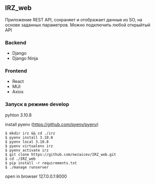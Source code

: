 ## IRZ_web
Приложение REST API, сохраняет и отображает данные из SO,
на основе заданных параметров. Можно подключить любой открыйтый API

### Backend
- Django
- Django Ninja

### Frontend
- React
- MUI
- Axios

### Запуск в режиме develop
pyhton 3.10.8

install pyenv (https://github.com/pyenv/pyenv)
```$ pip install --upgrade pip
$ mkdir irz && cd ./irz
$ pyenv install 3.10.8
$ pyenv local 3.10.8
$ pyenv virtualenv irz
$ pyenv activate irz
$ git clone https://github.com/nezaicev/IRZ_web.git
$ cd ./IRZ_web
$ pip install -r requirements.txt
$ ./manage runserver
```
open in browser 127.0.0.1:8000 


